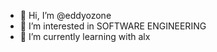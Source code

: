 - 👋 Hi, I’m @eddyozone
- 👀 I’m interested in SOFTWARE ENGINEERING
- 🌱 I’m currently learning with alx

<!---
eddyozone/eddyozone is a ✨ special ✨ repository because its `README.md` (this file) appears on your GitHub profile.
You can click the Preview link to take a look at your changes.
--->
